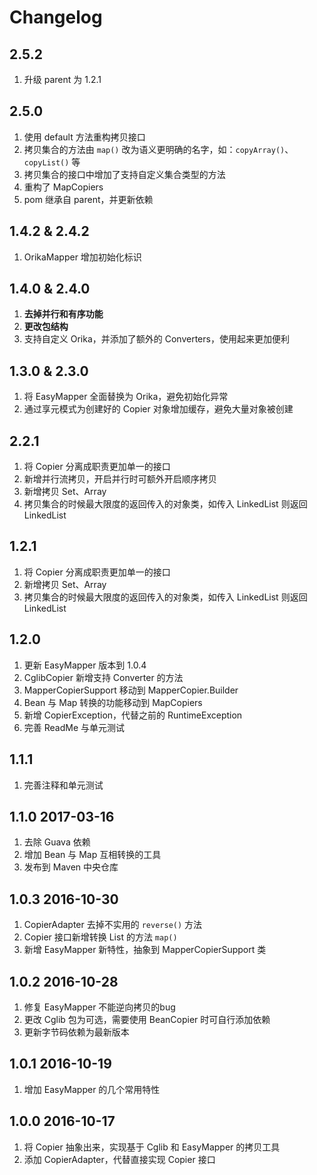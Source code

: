 # Changelog

## 2.5.2
1. 升级 parent 为 1.2.1

## 2.5.0
1. 使用 default 方法重构拷贝接口
2. 拷贝集合的方法由 `map()` 改为语义更明确的名字，如：`copyArray()`、`copyList()` 等
3. 拷贝集合的接口中增加了支持自定义集合类型的方法
4. 重构了 MapCopiers
5. pom 继承自 parent，并更新依赖

## 1.4.2 & 2.4.2
1. OrikaMapper 增加初始化标识

## 1.4.0 & 2.4.0
1. **去掉并行和有序功能**
2. **更改包结构**
3. 支持自定义 Orika，并添加了额外的 Converters，使用起来更加便利

## 1.3.0 & 2.3.0
1. 将 EasyMapper 全面替换为 Orika，避免初始化异常
2. 通过享元模式为创建好的 Copier 对象增加缓存，避免大量对象被创建

## 2.2.1
1. 将 Copier 分离成职责更加单一的接口
2. 新增并行流拷贝，开启并行时可额外开启顺序拷贝
3. 新增拷贝 Set、Array
4. 拷贝集合的时候最大限度的返回传入的对象类，如传入 LinkedList 则返回 LinkedList

## 1.2.1
1. 将 Copier 分离成职责更加单一的接口
2. 新增拷贝 Set、Array
3. 拷贝集合的时候最大限度的返回传入的对象类，如传入 LinkedList 则返回 LinkedList

## 1.2.0
1. 更新 EasyMapper 版本到 1.0.4
2. CglibCopier 新增支持 Converter 的方法
3. MapperCopierSupport 移动到 MapperCopier.Builder
4. Bean 与 Map 转换的功能移动到 MapCopiers
5. 新增 CopierException，代替之前的 RuntimeException
6. 完善 ReadMe 与单元测试

## 1.1.1
1. 完善注释和单元测试

## 1.1.0 2017-03-16
1. 去除 Guava 依赖
2. 增加 Bean 与 Map 互相转换的工具
3. 发布到 Maven 中央仓库

## 1.0.3 2016-10-30
1. CopierAdapter 去掉不实用的 `reverse()` 方法
2. Copier 接口新增转换 List 的方法 `map()`
3. 新增 EasyMapper 新特性，抽象到 MapperCopierSupport 类

## 1.0.2 2016-10-28
1. 修复 EasyMapper 不能逆向拷贝的bug
2. 更改 Cglib 包为可选，需要使用 BeanCopier 时可自行添加依赖
3. 更新字节码依赖为最新版本

## 1.0.1 2016-10-19
1. 增加 EasyMapper 的几个常用特性

## 1.0.0 2016-10-17
1. 将 Copier 抽象出来，实现基于 Cglib 和 EasyMapper 的拷贝工具
2. 添加 CopierAdapter，代替直接实现 Copier 接口